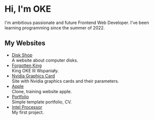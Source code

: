 # Hi, I'm OKE
I'm ambitious passionate and future Frontend Web Developer. I've been learning programming since the summer of 2022.

## My Websites
- [Disk Shop](https://oke225.github.io/Disk-Shop/)  
A website about computer disks.  
- [Forgotten King](https://oke225.github.io/ForgottenKing/)  
King OKE III Wspaniały.  
- [Nvidia Graphics Card](https://oke225.github.io/Nvidia-graphics-card/)  
Site with Nvidia graphics cards and their parameters.  
- [Apple](https://oke225.github.io/Apple/)  
Clone, training website apple.  
- [Portfolio](https://oke225.github.io/Portfolio/)  
Simple template portfolio, CV.  
- [Intel Processor](https://oke225.github.io/Intel-Processor/)  
My first project.  
